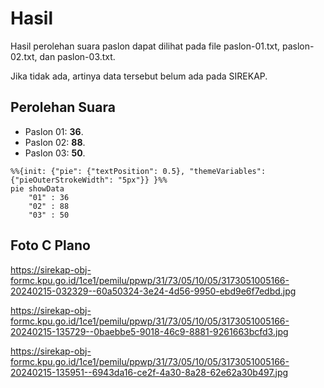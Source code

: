 # Hasil

Hasil perolehan suara paslon dapat dilihat pada file paslon-01.txt, paslon-02.txt, dan paslon-03.txt.

Jika tidak ada, artinya data tersebut belum ada pada SIREKAP.

## Perolehan Suara

 * Paslon 01: **36**.
 * Paslon 02: **88**.
 * Paslon 03: **50**.

```mermaid
%%{init: {"pie": {"textPosition": 0.5}, "themeVariables": {"pieOuterStrokeWidth": "5px"}} }%%
pie showData
    "01" : 36
    "02" : 88
    "03" : 50
```
## Foto C Plano

https://sirekap-obj-formc.kpu.go.id/1ce1/pemilu/ppwp/31/73/05/10/05/3173051005166-20240215-032329--60a50324-3e24-4d56-9950-ebd9e6f7edbd.jpg

https://sirekap-obj-formc.kpu.go.id/1ce1/pemilu/ppwp/31/73/05/10/05/3173051005166-20240215-135729--0baebbe5-9018-46c9-8881-9261663bcfd3.jpg

https://sirekap-obj-formc.kpu.go.id/1ce1/pemilu/ppwp/31/73/05/10/05/3173051005166-20240215-135951--6943da16-ce2f-4a30-8a28-62e62a30b497.jpg
